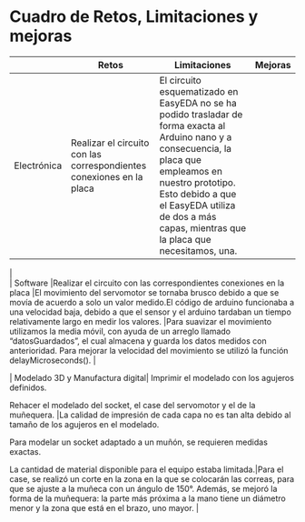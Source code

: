 # Cuadro de Retos, Limitaciones y mejoras 
|  | Retos | Limitaciones | Mejoras |
| ---- | ---- | ---- | ---- |
| Electrónica | Realizar el circuito con las correspondientes conexiones en la placa | El circuito esquematizado en EasyEDA no se ha podido trasladar de forma exacta al Arduino nano y a consecuencia, la placa que empleamos en nuestro prototipo. Esto debido a que el EasyEDA utiliza de dos a más capas, mientras que la placa que necesitamos, una.
 |   
| Software |Realizar el circuito con las correspondientes conexiones en la placa |El movimiento del servomotor se tornaba brusco debido a que se movía de acuerdo a solo un valor medido.El código de arduino funcionaba a una velocidad baja, debido a que el sensor y el arduino tardaban un tiempo relativamente largo en medir los valores. 
 |Para suavizar el movimiento utilizamos la  media móvil, con ayuda de un arreglo llamado “datosGuardados”, el cual almacena y guarda los datos medidos con anterioridad.
Para mejorar la velocidad del movimiento se utilizó la función delayMicroseconds(). |

| Modelado 3D y Manufactura digital| Imprimir el modelado con los agujeros definidos.

Rehacer el modelado del socket, el case del servomotor y el de la muñequera.
|La calidad de impresión de cada capa no es tan alta debido al tamaño de los agujeros en el modelado.

Para modelar un socket adaptado a un muñón, se requieren medidas exactas.

La cantidad de material disponible para el equipo estaba limitada.|Para el case, se realizó un corte en la zona en la que se colocarán las correas, para que se ajuste a la muñeca con un ángulo de 150°. Además, se mejoró la forma de la muñequera: la parte más próxima a la mano tiene un diámetro menor y la zona que está en el brazo, uno mayor.  |
